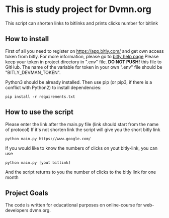 # This is study project for Dvmn.org

This script can shorten links to bitlinks and prints clicks number for bitlink

## How to install

First of all you need to register on https://app.bitly.com/ and get own access token from bitly.
For more information, please go to [bitly help page](https://dev.bitly.com/docs/getting-started/introduction)
Please keep your token in project directory in ".env" file. 
**DO NOT PUSH!** this file to GitHub. 
The name of the variable for token in your own ".env" file should be "BITLY_DEVMAN_TOKEN".



Python3 should be already installed. Then use pip (or pip3, if there is a conflict with Python2) to install dependencies:
```
pip install -r requirements.txt
```
## How to use the script

Please enter the link after the main.py file (link should start from the name of protocol)
If it's not shorten link the script will give you the short bitly link 
```
python main.py https://www.google.com/
```
If you would like to know the numbers of clicks on yout bitly-link, you can use 
```
python main.py [yout bitlink]
```
And the script returns to you the number of clicks to the bitly link for one month
## Project Goals

The code is written for educational purposes on online-course for web-developers dvmn.org.

